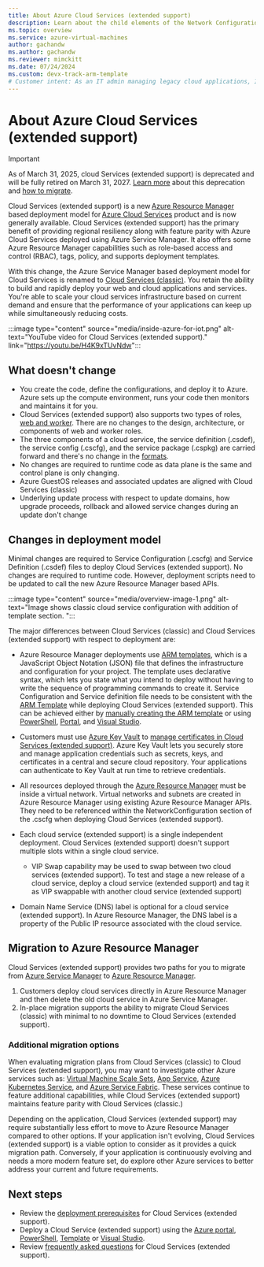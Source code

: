```yaml
---
title: About Azure Cloud Services (extended support)
description: Learn about the child elements of the Network Configuration element of the service configuration file, which specifies Virtual Network and DNS values.
ms.topic: overview
ms.service: azure-virtual-machines
author: gachandw
ms.author: gachandw
ms.reviewer: mimckitt
ms.date: 07/24/2024
ms.custom: devx-track-arm-template
# Customer intent: As an IT admin managing legacy cloud applications, I want to migrate to Azure Resource Manager-based Cloud Services (extended support) so that I can enhance regional resiliency, utilize modern management features like RBAC and templates, and streamline operations with minimal application changes.
---
```

# About Azure Cloud Services (extended support)

> [!IMPORTANT]
> As of March 31, 2025, cloud Services (extended support) is deprecated and will be fully retired on March 31, 2027. [Learn more](https://aka.ms/csesretirement) about this deprecation and [how to migrate](https://aka.ms/cses-retirement-march-2025).

Cloud Services (extended support) is a new [Azure Resource Manager](../azure-resource-manager/management/overview.md) based deployment model for [Azure Cloud Services](https://azure.microsoft.com/services/cloud-services/) product and is now generally available. Cloud Services (extended support) has the primary benefit of providing regional resiliency along with feature parity with Azure Cloud Services deployed using Azure Service Manager. It also offers some Azure Resource Manager capabilities such as role-based access and control (RBAC), tags, policy, and supports deployment templates.  

With this change, the Azure Service Manager based deployment model for Cloud Services is renamed to [Cloud Services (classic)](../cloud-services/cloud-services-choose-me.md). You retain the ability to build and rapidly deploy your web and cloud applications and services. You're able to scale your cloud services infrastructure based on current demand and ensure that the performance of your applications can keep up while simultaneously reducing costs.  

:::image type="content" source="media/inside-azure-for-iot.png" alt-text="YouTube video for Cloud Services (extended support)." link="https://youtu.be/H4K9xTUvNdw":::


## What doesn't change 
- You create the code, define the configurations, and deploy it to Azure. Azure sets up the compute environment, runs your code then monitors and maintains it for you.
- Cloud Services (extended support) also supports two types of roles, [web and worker](../cloud-services/cloud-services-choose-me.md). There are no changes to the design, architecture, or components of web and worker roles. 
- The three components of a cloud service, the service definition (.csdef), the service config (.cscfg), and the service package (.cspkg) are carried forward and there's no change in the [formats](cloud-services-model-and-package.md). 
- No changes are required to runtime code as data plane is the same and control plane is only changing. 
- Azure GuestOS releases and associated updates are aligned with Cloud Services (classic)
- Underlying update process with respect to update domains, how upgrade proceeds, rollback and allowed service changes during an update don't change

## Changes in deployment model

Minimal changes are required to Service Configuration (.cscfg) and Service Definition (.csdef) files to deploy Cloud Services (extended support). No changes are required to runtime code. However, deployment scripts need to be updated to call the new Azure Resource Manager based APIs. 

:::image type="content" source="media/overview-image-1.png" alt-text="Image shows classic cloud service configuration with addition of template section. ":::

The major differences between Cloud Services (classic) and Cloud Services (extended support) with respect to deployment are: 

- Azure Resource Manager deployments use [ARM templates](../azure-resource-manager/templates/overview.md), which is a JavaScript Object Notation (JSON) file that defines the infrastructure and configuration for your project. The template uses declarative syntax, which lets you state what you intend to deploy without having to write the sequence of programming commands to create it. Service Configuration and Service definition file needs to be consistent with the [ARM Template](../azure-resource-manager/templates/overview.md) while deploying Cloud Services (extended support). This can be achieved either by [manually creating the ARM template](deploy-template.md) or using [PowerShell](deploy-powershell.md), [Portal](deploy-portal.md), and [Visual Studio](deploy-visual-studio.md).  

- Customers must use [Azure Key Vault](/azure/key-vault/general/overview) to [manage certificates in Cloud Services (extended support)](certificates-and-key-vault.md). Azure Key Vault lets you securely store and manage application credentials such as secrets, keys, and certificates in a central and secure cloud repository. Your applications can authenticate to Key Vault at run time to retrieve credentials. 

- All resources deployed through the [Azure Resource Manager](../azure-resource-manager/templates/overview.md) must be inside a virtual network. Virtual networks and subnets are created in Azure Resource Manager using existing Azure Resource Manager APIs. They need to be referenced within the NetworkConfiguration section of the .cscfg when deploying Cloud Services (extended support).   

- Each cloud service (extended support) is a single independent deployment. Cloud Services (extended support) doesn't support multiple slots within a single cloud service.  
    - VIP Swap capability may be used to swap between two cloud services (extended support). To test and stage a new release of a cloud service, deploy a cloud service (extended support) and tag it as VIP swappable with another cloud service (extended support)  

- Domain Name Service (DNS) label is optional for a cloud service (extended support). In Azure Resource Manager, the DNS label is a property of the Public IP resource associated with the cloud service. 

## Migration to Azure Resource Manager

Cloud Services (extended support) provides two paths for you to migrate from [Azure Service Manager](/powershell/azure/servicemanagement/overview) to [Azure Resource Manager](../azure-resource-manager/management/overview.md). 
1) Customers deploy cloud services directly in Azure Resource Manager and then delete the old cloud service in Azure Service Manager. 
2) In-place migration supports the ability to migrate Cloud Services (classic) with minimal to no downtime to Cloud Services (extended support). 

### Additional migration options

When evaluating migration plans from Cloud Services (classic) to Cloud Services (extended support), you may want to investigate other Azure services such as: [Virtual Machine Scale Sets](/azure/virtual-machine-scale-sets/overview), [App Service](../app-service/overview.md), [Azure Kubernetes Service](/azure/aks/intro-kubernetes), and [Azure Service Fabric](/azure/service-fabric/service-fabric-overview). These services continue to feature additional capabilities, while Cloud Services (extended support) maintains feature parity with Cloud Services (classic.) 

Depending on the application, Cloud Services (extended support) may require substantially less effort to move to Azure Resource Manager compared to other options. If your application isn't evolving, Cloud Services (extended support) is a viable option to consider as it provides a quick migration path. Conversely, if your application is continuously evolving and needs a more modern feature set, do explore other Azure services to better address your current and future requirements. 

## Next steps
- Review the [deployment prerequisites](deploy-prerequisite.md) for Cloud Services (extended support).
- Deploy a Cloud Service (extended support) using the [Azure portal](deploy-portal.md), [PowerShell](deploy-powershell.md), [Template](deploy-template.md) or [Visual Studio](deploy-visual-studio.md).
- Review [frequently asked questions](faq.yml) for Cloud Services (extended support).
